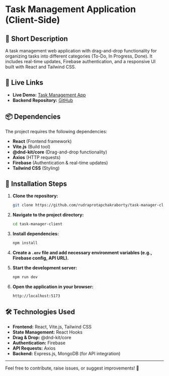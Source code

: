# Task Management Application (Client-Side)

## 📌 Short Description
A task management web application with drag-and-drop functionality for organizing tasks into different categories (To-Do, In Progress, Done). It includes real-time updates, Firebase authentication, and a responsive UI built with React and Tailwind CSS.

## 🔗 Live Links
- **Live Demo:** [Task Management App](https://task-management-2edae.web.app/)
- **Backend Repository:** [GitHub](https://github.com/rudraprotapchakraborty/task-management-server)

## 📦 Dependencies
The project requires the following dependencies:

- **React** (Frontend framework)
- **Vite.js** (Build tool)
- **@dnd-kit/core** (Drag-and-drop functionality)
- **Axios** (HTTP requests)
- **Firebase** (Authentication & real-time updates)
- **Tailwind CSS** (Styling)

## 🚀 Installation Steps

1. **Clone the repository:**
   ```bash
   git clone https://github.com/rudraprotapchakraborty/task-manager-client.git
   ```

2. **Navigate to the project directory:**
   ```bash
   cd task-manager-client
   ```

3. **Install dependencies:**
   ```bash
   npm install
   ```

4. **Create a `.env` file and add necessary environment variables (e.g., Firebase config, API URL).**

5. **Start the development server:**
   ```bash
   npm run dev
   ```

6. **Open the application in your browser:**
   ```
   http://localhost:5173
   ```

## 🛠️ Technologies Used
- **Frontend:** React, Vite.js, Tailwind CSS
- **State Management:** React Hooks
- **Drag & Drop:** @dnd-kit/core
- **Authentication:** Firebase
- **API Requests:** Axios
- **Backend:** Express.js, MongoDB (for API integration)

---
Feel free to contribute, raise issues, or suggest improvements! 🚀